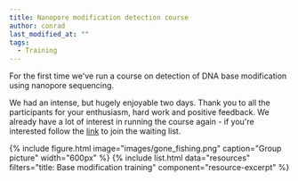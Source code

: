```yaml
---
title: Nanopore modification detection course
author: conrad
last_modified_at: ""
tags:
  - Training
---
```

<!-- excerpt start -->
For the first time we've run a course on detection of DNA base modification using nanopore sequencing.
<!-- excerpt end -->
We had an intense, but hugely enjoyable two days. Thank you to all the participants for your enthusiasm, hard work and positive feedback.
We already have a lot of interest in running the course again - if you're interested follow the [link](https://www.earlham.ac.uk/events/detection-dna-base-modification-using-nanopore-sequencing) to join the waiting list.

{%
  include figure.html
  image="images/gone_fishing.png"
  caption="Group picture"
  width="600px"
%}
{% 
  include list.html
  data="resources"
  filters="title: Base modification training"
  component="resource-excerpt" 
%}
